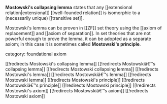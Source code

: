 
**Mostowski's collapsing lemma** states that any [[extensional relation|extensional]] [[well-founded relation]] is isomorphic to a (necessarily unique) [[transitive set]].

Mostowski's lemma can be proven in [[ZF]] set theory using the [[axiom of replacement]] and [[axiom of separation]].  In set theories that are not powerful enough to prove the lemma, it can be adopted as a separate axiom; in this case it is sometimes called **Mostowski's principle**.


category: foundational axiom

[[!redirects Mostowski's collapsing lemma]]
[[!redirects Mostowskiâ€™s collapsing lemma]]
[[!redirects Mostowski collapsing lemma]]
[[!redirects Mostowski's lemma]]
[[!redirects Mostowskiâ€™s lemma]]
[[!redirects Mostowski lemma]]
[[!redirects Mostowski's principle]]
[[!redirects Mostowskiâ€™s principle]]
[[!redirects Mostowski principle]]
[[!redirects Mostowski's axiom]]
[[!redirects Mostowskiâ€™s axiom]]
[[!redirects Mostowski axiom]]
